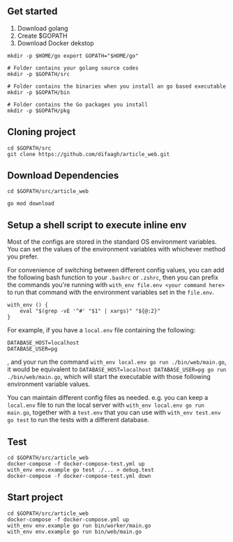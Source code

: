 ## Get started

1. Download golang
2. Create $GOPATH
3. Download Docker dekstop

```shell
mkdir -p $HOME/go export GOPATH="$HOME/go"

# Folder contains your golang source codes
mkdir -p $GOPATH/src

# Folder contains the binaries when you install an go based executable
mkdir -p $GOPATH/bin

# Folder contains the Go packages you install
mkdir -p $GOPATH/pkg
```

## Cloning project

```shell
cd $GOPATH/src
git clone https://github.com/difaagh/article_web.git
```

## Download Dependencies

```shell
cd $GOPATH/src/article_web

go mod download
```

## Setup a shell script to execute inline env

Most of the configs are stored in the standard OS environment variables. You can set the values of the environment
variables with whichever method you prefer.

For convenience of switching between different config values, you can add the following bash function to your `.bashrc`
or `.zshrc`, then you can prefix the commands you're running with `with_env file.env <your command here>` to run that
command with the environment variables set in the `file.env`.

```shell
with_env () {
    eval "$(grep -vE '^#' "$1" | xargs)" "${@:2}"
}
```

For example, if you have a `local.env` file containing the following:

```
DATABASE_HOST=localhost
DATABASE_USER=pg
```

, and your run the command `with_env local.env go run ./bin/web/main.go`, it would be equivalent
to `DATABASE_HOST=localhost DATABASE_USER=pg go run ./bin/web/main.go`, which will start the executable with those following
environment variable values.

You can maintain different config files as needed. e.g. you can keep a `local.env` file to run the local server
with `with_env local.env go run main.go`, together with a `test.env` that you can use with `with_env test.env go test`
to run the tests with a different database.


## Test
```shell
cd $GOPATH/src/article_web
docker-compose -f docker-compose-test.yml up
with_env env.example go test ./... > debug.test
docker-compose -f docker-compose-test.yml down
```

## Start project
```shell
cd $GOPATH/src/article_web
docker-compose -f docker-compose.yml up
with_env env.example go run bin/worker/main.go
with_env env.example go run bin/web/main.go
```

